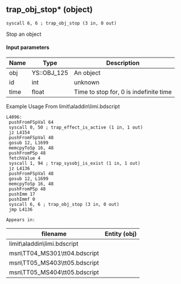 ## trap_obj_stop* (object)

`syscall 6, 6 ; trap_obj_stop (3 in, 0 out)`

Stop an object

#### Input parameters
| Name | Type | Description
|------|------|------------
| obj   | YS::OBJ_125   | An object
| id   | int   | unknown
| time   | float   | Time to stop for, 0 is indefinite time


Example Usage From limit\aladdin\limi.bdscript
```plaintext
L4096:
 pushFromFSpVal 64
 syscall 0, 50 ; trap_effect_is_active (1 in, 1 out)
 jz L4154
 pushFromFSpVal 48
 gosub 12, L1699
 memcpyToSp 16, 48
 pushFromPSp 48
 fetchValue 4
 syscall 1, 94 ; trap_sysobj_is_exist (1 in, 1 out)
 jz L4136
 pushFromFSpVal 48
 gosub 12, L1699
 memcpyToSp 16, 48
 pushFromPSp 48
 pushImm 17
 pushImmf 0
 syscall 6, 6 ; trap_obj_stop (3 in, 0 out)
 jmp L4136
```





	Appears in:
| filename | Entity (obj)
|----------|-------------
| limit\aladdin\limi.bdscript       |           
| msn\TT04_MS301\tt04.bdscript       |           
| msn\TT05_MS403\tt05.bdscript       |           
| msn\TT05_MS404\tt05.bdscript       |           



